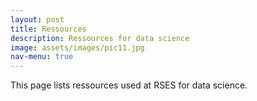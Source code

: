 ```yaml
---
layout: post
title: Ressources
description: Ressources for data science
image: assets/images/pic11.jpg
nav-menu: true
---
```


This page lists ressources used at RSES for data science.